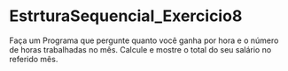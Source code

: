 # EstrturaSequencial_Exercicio8
Faça um Programa que pergunte quanto você ganha por hora e o número de horas trabalhadas no mês. Calcule e mostre o total do seu salário no referido mês.
